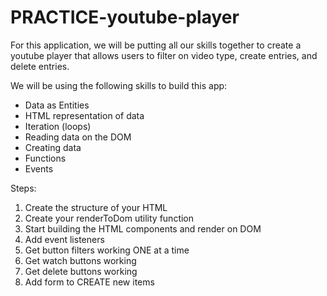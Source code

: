 # PRACTICE-youtube-player

For this application, we will be putting all our skills together to create a youtube player that allows users to filter on video type, create entries, and delete entries.

We will be using the following skills to build this app:
- Data as Entities
- HTML representation of data
- Iteration (loops)
- Reading data on the DOM
- Creating data
- Functions
- Events

Steps:
1. Create the structure of your HTML
1. Create your renderToDom utility function
1. Start building the HTML components and render on DOM
1. Add event listeners
1. Get button filters working ONE at a time
1. Get watch buttons working
1. Get delete buttons working
1. Add form to CREATE new items

